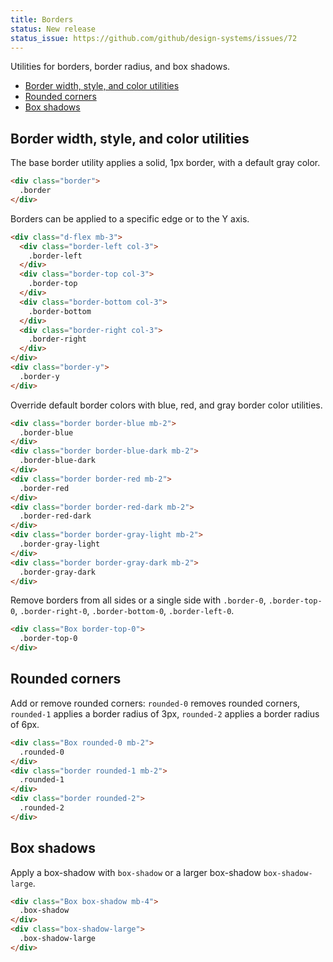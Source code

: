 ```yaml
---
title: Borders
status: New release
status_issue: https://github.com/github/design-systems/issues/72
---
```


Utilities for borders, border radius, and box shadows.

- [Border width, style, and color utilities](#border-width-style-and-color-utilities)
- [Rounded corners](#rounded-corners)
- [Box shadows](#box-shadows)

## Border width, style, and color utilities

The base border utility applies a solid, 1px border, with a default gray color.

```html
<div class="border">
  .border
</div>
```

Borders can be applied to a specific edge or to the Y axis.

```html
<div class="d-flex mb-3">
  <div class="border-left col-3">
    .border-left
  </div>
  <div class="border-top col-3">
    .border-top
  </div>
  <div class="border-bottom col-3">
    .border-bottom
  </div>
  <div class="border-right col-3">
    .border-right
  </div>
</div>
<div class="border-y">
  .border-y
</div>
```

Override default border colors with blue, red, and gray border color utilities.

```html
<div class="border border-blue mb-2">
  .border-blue
</div>
<div class="border border-blue-dark mb-2">
  .border-blue-dark
</div>
<div class="border border-red mb-2">
  .border-red
</div>
<div class="border border-red-dark mb-2">
  .border-red-dark
</div>
<div class="border border-gray-light mb-2">
  .border-gray-light
</div>
<div class="border border-gray-dark mb-2">
  .border-gray-dark
</div>
```

Remove borders from all sides or a single side with `.border-0`, `.border-top-0`, `.border-right-0`, `.border-bottom-0`, `.border-left-0`.

```html
<div class="Box border-top-0">
  .border-top-0
</div>
```

## Rounded corners

Add or remove rounded corners: `rounded-0` removes rounded corners, `rounded-1` applies a border radius of 3px, `rounded-2` applies a border radius of 6px.

```html
<div class="Box rounded-0 mb-2">
  .rounded-0
</div>
<div class="border rounded-1 mb-2">
  .rounded-1
</div>
<div class="border rounded-2">
  .rounded-2
</div>
```

## Box shadows

Apply a box-shadow with `box-shadow` or a larger box-shadow `box-shadow-large`.

```html
<div class="Box box-shadow mb-4">
  .box-shadow
</div>
<div class="box-shadow-large">
  .box-shadow-large
</div>
```
